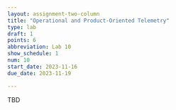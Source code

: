 ```yaml
---
layout: assignment-two-column
title: "Operational and Product-Oriented Telemetry"
type: lab
draft: 1
points: 6
abbreviation: Lab 10
show_schedule: 1
num: 10
start_date: 2023-11-16
due_date: 2023-11-19

---
```

TBD
